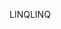 <span data-ttu-id="9ff7b-101">LINQ</span><span class="sxs-lookup"><span data-stu-id="9ff7b-101">LINQ</span></span>